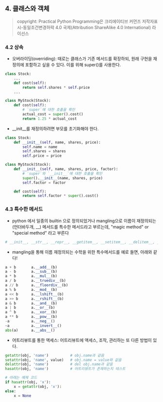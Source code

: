 ## 4. 클래스와 객체
>copyright: Practical Python Programming은 크리에이티브 커먼즈 저작자표시-동일조건변경허락 4.0 국제(Attribution ShareAlike 4.0 International) 라이선스

### 4.2 상속

* 오버라이딩(overriding): 때로는 클래스가 기존 메서드를 확장하되, 원래 구현을 재정의에 포함하고 싶을 수 있다. 이를 위해 super()를 사용한다.
```python
class Stock:
    ...
    def cost(self):
        return self.shares * self.price
    ...

class MyStock(Stock):
    def cost(self):
        # `super`에 대한 호출을 확인
        actual_cost = super().cost()
        return 1.25 * actual_cost
```

* __init__를 재정의하려면 부모를 초기화해야 한다.
```python
class Stock:
    def __init__(self, name, shares, price):
        self.name = name
        self.shares = shares
        self.price = price

class MyStock(Stock):
    def __init__(self, name, shares, price, factor):
        # `super`와 `__init__`에 대한 호출을 확인
        super().__init__(name, shares, price)
        self.factor = factor

    def cost(self):
        return self.factor * super().cost()
```

### 4.3 특수한 메서드

* python 에서 일종의 builtin 으로 정의되었거나 mangling으로 이름이 재정의되는 (언더바두개, __) 메서드를 특수한 메서드라고 부르는데, "magic method" or "special method" 라고 부른다
```python
# __init__, __str__, __repr__, __getitem__, __setitem__, __delitem__, __len__, ... 등등...
```
* mangling을 통해 이름 재정의되는 수학을 위한 특수메서드를 예로 들면, 아래와 같다!
```python
a + b       a.__add__(b)
a - b       a.__sub__(b)
a * b       a.__mul__(b)
a / b       a.__truediv__(b)
a // b      a.__floordiv__(b)
a % b       a.__mod__(b)
a << b      a.__lshift__(b)
a >> b      a.__rshift__(b)
a & b       a.__and__(b)
a | b       a.__or__(b)
a ^ b       a.__xor__(b)
a ** b      a.__pow__(b)
-a          a.__neg__()
~a          a.__invert__()
abs(a)      a.__abs__()
```

* 어트리뷰트를 통한 액세스: 어트리뷰트에 액세스, 조작, 관리하는 또 다른 방법이 있다.
```python
getattr(obj, 'name')          # obj.name과 같음
setattr(obj, 'name', value)   # obj.name = value와 같음
delattr(obj, 'name')          # del obj.name과 같음
hasattr(obj, 'name')          # 어트리뷰트가 존재하는지 테스트

# 아래는 예제 코드
if hasattr(obj, 'x'):
    x = getattr(obj, 'x'):
else:
    x = None
```